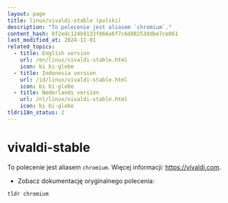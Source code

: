 ```yaml
---
layout: page
title: linux/vivaldi-stable (polski)
description: "To polecenie jest aliasem `chromium`."
content_hash: 8f2edc124b9133f066a6f7c6d88253ddbe7ce861
last_modified_at: 2024-11-01
related_topics:
  - title: English version
    url: /en/linux/vivaldi-stable.html
    icon: bi bi-globe
  - title: Indonesia version
    url: /id/linux/vivaldi-stable.html
    icon: bi bi-globe
  - title: Nederlands version
    url: /nl/linux/vivaldi-stable.html
    icon: bi bi-globe
tldri18n_status: 2
---
```

# vivaldi-stable

To polecenie jest aliasem `chromium`.
Więcej informacji: <https://vivaldi.com>.

- Zobacz dokumentację oryginalnego polecenia:

`tldr chromium`
